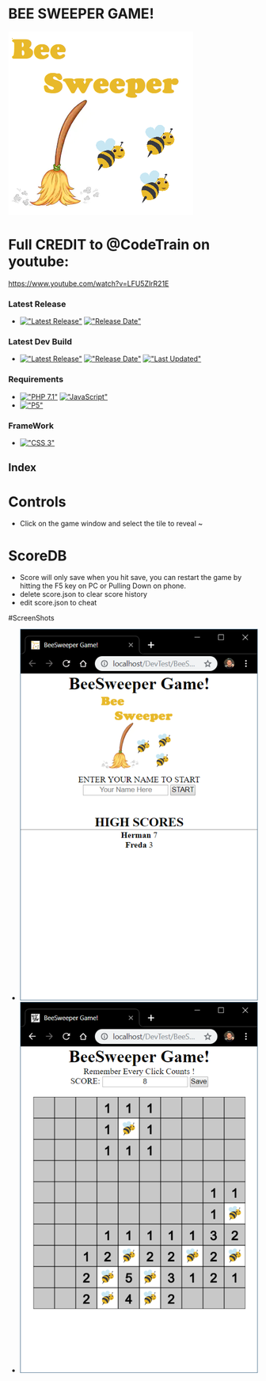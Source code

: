 # BEE SWEEPER GAME!
<img src="https://github.com/HermanRas/BeeSweeperGame/blob/master/ScreenShots/Logo.png" alt="#BeeSweeperGameLogo">

# Full CREDIT to @CodeTrain on youtube:
https://www.youtube.com/watch?v=LFU5ZlrR21E

### Latest Release
 - [!["Latest Release"](https://img.shields.io/github/release/hermanras/BeeSweeperGame.svg)](https://github.com/HermanRas/BeeSweeperGame/releases)
[!["Release Date"](https://img.shields.io/github/release-date/hermanras/BeeSweeperGame.svg)](https://github.com/HermanRas/BeeSweeperGame/releases)

### Latest Dev Build
 - [!["Latest Release"](https://img.shields.io/github/release-pre/hermanras/BeeSweeperGame.svg)](https://github.com/HermanRas/BeeSweeperGame/releases)
[!["Release Date"](https://img.shields.io/github/release-date-pre/hermanras/BeeSweeperGame.svg)](https://github.com/HermanRas/BeeSweeperGame/releases)
[!["Last Updated"](https://img.shields.io/github/last-commit/hermanras/BeeSweeperGame.svg)](https://github.com/HermanRas/BeeSweeperGame/releases)

### Requirements
 - [!["PHP 7.1"](https://img.shields.io/badge/PHP-7.1%5E-blue.svg)](https://www.php.net/)
[!["JavaScript"](https://img.shields.io/badge/JavaScript-1.8%5E-blue.svg)](https://developer.mozilla.org/en-US/docs/Web/JavaScript)
 - [!["P5"](https://img.shields.io/badge/P5js-5-blue.svg)](https://P5js.org/)

### FrameWork 
 - [!["CSS 3"](https://img.shields.io/badge/CSS-3-blue.svg)](http://www.css3.info/)


## Index
# Controls
- Click on the game window and select the tile to reveal ~
# ScoreDB
- Score will only save when you hit save, you can restart the game by hitting the F5 key on PC or Pulling Down on phone.
- delete score.json to clear score history
- edit score.json to cheat

#ScreenShots
 - <img src="https://github.com/HermanRas/BeeSweeperGame/blob/master/ScreenShots/Menu.png" alt="#BeeSweeperGame-Menu">
 - <img src="https://github.com/HermanRas/BeeSweeperGame/blob/master/ScreenShots/Game.png" alt="#BeeSweeperGame-Game">
